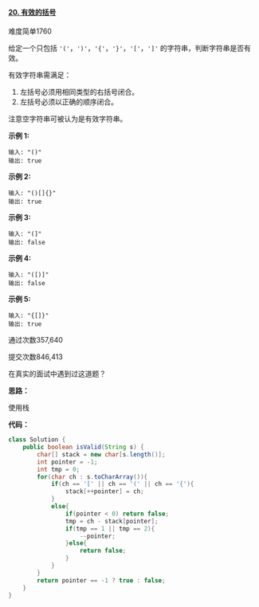 #### [20. 有效的括号](https://leetcode-cn.com/problems/valid-parentheses/)

难度简单1760

给定一个只包括 `'('`，`')'`，`'{'`，`'}'`，`'['`，`']'` 的字符串，判断字符串是否有效。

有效字符串需满足：

1. 左括号必须用相同类型的右括号闭合。
2. 左括号必须以正确的顺序闭合。

注意空字符串可被认为是有效字符串。

**示例 1:**

```
输入: "()"
输出: true
```

**示例 2:**

```
输入: "()[]{}"
输出: true
```

**示例 3:**

```
输入: "(]"
输出: false
```

**示例 4:**

```
输入: "([)]"
输出: false
```

**示例 5:**

```
输入: "{[]}"
输出: true
```

通过次数357,640

提交次数846,413

在真实的面试中遇到过这道题？



**思路：**

使用栈



**代码：**

```java
class Solution {
    public boolean isValid(String s) {
        char[] stack = new char[s.length()];
        int pointer = -1;
        int tmp = 0;
        for(char ch : s.toCharArray()){
            if(ch == '[' || ch == '(' || ch == '{'){
                stack[++pointer] = ch;
            }
            else{
                if(pointer < 0) return false;
                tmp = ch - stack[pointer];
                if(tmp == 1 || tmp == 2){
                    --pointer;
                }else{
                    return false;
                }
            }
        }
        return pointer == -1 ? true : false;
    }
}
```

